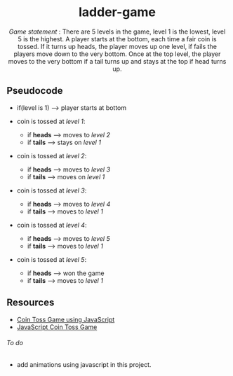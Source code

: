 <div align="center">

# ladder-game
*Game statement* : There are 5 levels in the game, level 1 is the lowest, level 5 is the highest. A player starts at the bottom, each time a fair coin is tossed. If it turns up heads, the player moves up one level, if fails the players move down to the very bottom. Once at the top level, the player moves to the very bottom if a tail turns up and stays at the top if head turns up.
  
</div>

## Pseudocode 

- if(level is 1) --> player starts at bottom

- coin is tossed at *level 1*:
  - if **heads** --> moves to *level 2*
  - if **tails** --> stays on *level 1* 

- coin is tossed at *level 2*:
  - if **heads** --> moves to *level 3*
  - if **tails** --> moves on *level 1* 

- coin is tossed at *level 3*:
  - if **heads** --> moves to *level 4*
  - if **tails** --> moves to *level 1* 

- coin is tossed at *level 4*:
  - if **heads** --> moves to *level 5*
  - if **tails** --> moves to *level 1* 

- coin is tossed at *level 5*:
  - if **heads** --> won the game
  - if **tails** --> moves to *level 1*



## Resources
- [Coin Toss Game using JavaScript](https://dev.to/shantanu_jana/coin-toss-game-using-javascript-css-1cf0)
- [JavaScript Coin Toss Game](https://jsbeginners.com/coin-toss-game/)

###### To do
- add animations using javascript in this project.

